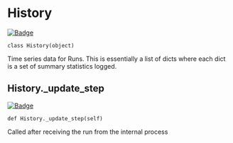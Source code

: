 # History
[![Badge](https://img.shields.io/badge/View%20source%20on%20GitHub-black?style=for-the-badge&logo=github)](https://github.com/ariG23498/Aritra-Documentation/blob/master/CODE/Runs/wandb_history.py#L14-L65)

`class History(object)`


Time series data for Runs. This is essentially a list of dicts where each
dict is a set of summary statistics logged.











## History._update_step
[![Badge](https://img.shields.io/badge/View%20source%20on%20GitHub-black?style=for-the-badge&logo=github)](https://github.com/ariG23498/Aritra-Documentation/blob/master/CODE/Runs/wandb_history.py#L38-L41)

`def History._update_step(self)`


Called after receiving the run from the internal process










